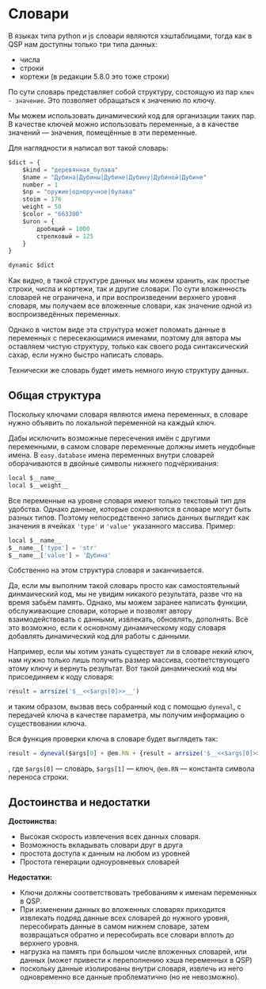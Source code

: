 # Словари

В языках типа python и js словари являются хэштаблицами, тогда как в QSP нам доступны только три типа данных:

- числа
- строки
- кортежи (в редакции 5.8.0 это тоже строки)

По сути словарь представляет собой структуру, состоящую из пар `ключ - значение`. Это позволяет обращаться к значению по ключу.

Мы можем использовать динамический код для организации таких пар. В качестве ключей можно использовать переменные, а в качестве значений — значения, помещённые в эти переменные.

Для наглядности я написал вот такой словарь:

```js
$dict = {
	$kind = "деревянная_булава"
	$name = "Дубина|Дубины|Дубине|Дубину|Дубиной|Дубине"
	number = 1
	$np = "оружие|одноручное|булава"
	stoim = 176
	weight = 50
	$color = "663300"
	$uron = {
		дробящий = 1000
		стрелковый = 125
	}
}

dynamic $dict
```

Как видно, в такой структуре данных мы можем хранить, как простые строки, числа и кортежи, так и другие словари. По сути вложенность словарей не ограничена, и при воспроизведении верхнего уровня словаря, мы получаем все вложенные словари, как значение одной из воспроизведённых переменных.

Однако в чистом виде эта структура может поломать данные в переменных с пересекающимися именами, поэтому для автора мы оставляем чистую структуру, только как своего рода синтаксический сахар, если нужно быстро написать словарь.

Технически же словарь будет иметь немного иную структуру данных.

## Общая структура

Поскольку ключами словаря являются имена переменных, в словаре нужно объявить по локальной переменной на каждый ключ.

Дабы исключить возможные пересечения имён с другими переменными, в самом словаре переменные должны иметь неудобные имена. В `easy.database` имена переменных внутри словарей оборачиваются в двойные символы нижнего подчёркивания:

```js
local $__name__
local $__weight__
```

Все переменные на уровне словаря имеют только текстовый тип для удобства. Однако данные, которые сохраняются в словаре могут быть разных типов. Поэтому непосредственно запись данных выглядит как значения в ячейках `'type'` и `'value'` указанного массива. Пример:

```js
local $__name__
$__name__['type'] = 'str'
$__name__['value'] = 'Дубина'
```

Cобственно на этом структура словаря и заканчивается.

Да, если мы выполним такой словарь просто как самостоятельный динмаический код, мы не увидим никакого результата, разве что на время забьём память. Однако, мы можем заранее написать функции, обслуживающие словари, которые и позволят автору взаимодействовать с данными, извлекать, обновлять, дополнять. Всё это возможно, если к основному динамическому коду словаря добавлять динамический код для работы с данными.

Например, если мы хотим узнать существует ли в словаре некий ключ, нам нужно только лишь получить размер массива, соответствующего этому ключу и вернуть результат. Вот такой динамический код мы присоединяем к коду словаря:

```js
result = arrsize('$__<<$args[0]>>__')
```

и таким образом, вызвав весь собранный код с помощью `dyneval`, с передачей ключа в качестве параметра, мы получим информацию о существовании ключа.

Вся функция проверки ключа в словаре будет выглядеть так:

```js
result = dyneval($args[0] + @em.RN + {result = arrsize('$__<<$args[0]>>__')}, $args[1])
```

, где `$args[0]` — словарь, `$args[1]` — ключ, `@em.RN` — константа символа переноса строки.

## Достоинства и недостатки

**Достоинства:**
+ Высокая скорость извлечения всех данных словаря.
+ Возможность вкладывать словари друг в друга
+ простота доступа к данным на любом из уровней
+ Простота генерации одноуровневых словарей

**Недостатки:**
- Ключи должны соответствовать требованиям к именам переменных в QSP.
- При изменении данных во вложенных словарях приходится извлекать подряд данные всех словарей до нужного уровня, пересобирать данные в самом нижнем словаре, затем возвращаться обратно и пересобирать все словари вплоть до верхнего уровня.
- нагрузка на память при большом числе вложенных словарей, или данных (может привести к переполнению хэша переменных в QSP)
- поскольку данные изолированы внутри словаря, извлечь из него одновременно все данные проблематично (но не невозможно).